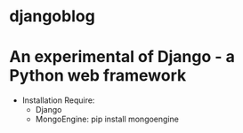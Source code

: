 djangoblog
==========

An experimental of Django - a Python web framework 
===
- Installation Require: 
  + Django 
  + MongoEngine: pip install mongoengine
  
